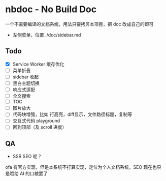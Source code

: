 # nbdoc - No Build Doc

一个不需要编译的文档系统，用法只要拷贝本项目，把 doc 改成自己的即可

- 左侧菜单，位置 ./doc/sidebar.md

## Todo

- [x] Service Worker 缓存优化
- [ ] 菜单折叠
- [ ] sidebar 收起
- [ ] 黑白主题切换
- [ ] 响应式适配
- [ ] 全文搜索
- [ ] TOC
- [ ] 图片放大
- [ ] 代码块增强，比如 行高亮，diff显示，文件路径标题，复制等
- [ ] 交互式代码 playground
- [ ] 回到顶部（及 scroll 进度）

## QA

- SSR SEO 呢？

ofa 有官方实现，但是本系统不打算实现，定位为个人文档系统，SEO 现在也只是喂给 AI 的口粮罢了
